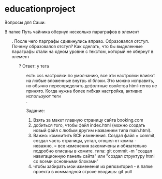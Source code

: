 # educationproject

Вопросы для Саши:

В папке Путь чайника обернул несколько параграфов в элемент <ol>.
После чего парграфы сдивинулись вправо.  Образовался отступ.
Почему образовался отступ?
Как сделать, что бы выделенные параграфы стали на одном уровне с текстом, 
который не обернут в элемент <ol>?
Ответ: у тега <ol> есть css настройки по умолчанию, все эти настройки влияют на любые вложенные внутрь ol блоки. Это можно исправить, но обычно переопределять дефолтные свойства html-тегов не принято. Когда нужна более гибкая настройка, активно используют теги <div>.

Задание:

1. Взять за макет главную страницу сайта booking.com 
2. добиться того, чтобы файл index.html (можно создать новый файл с любым другим названием типа main.html).
3. Важно: коммитить ВСЕ изменения. Создал файл = commit, создал часть страницы, устал, отошел от компа - неважно, = все изменения закомичены и обязательно подробно описаны в комите. типа: git commit -m "создал навигационную панель сайта" или "создал структуру html со всеми основными блоками" 
4. чтобы забирать мои изменения из репозитория - в папке проекта в коммандной строке вводишь: git pull 
